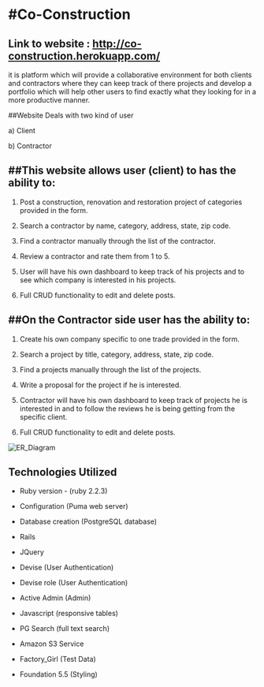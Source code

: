 #Co-Construction
===============

Link to website : http://co-construction.herokuapp.com/
--------------------------------------------------------

it is platform which will provide a collaborative environment for both clients and
contractors where they can keep track of there projects and develop a portfolio which will help other
users to find exactly what they looking for in a more productive manner.

##Website Deals with two kind of user

a) Client

b) Contractor

##This website allows user (client) to has the ability to:
----------------------------------------------------------

1) Post a construction, renovation  and restoration project of categories provided in the form.

2) Search a contractor by name, category, address, state, zip code.

3) Find a contractor manually through the list of the contractor.

4) Review a contractor and rate them from 1 to 5.

5) User will have  his own dashboard to keep track of his projects and to see
   which company is interested in his projects.

6) Full CRUD functionality to edit and delete posts.

##On the Contractor side user has the ability to:
------------------------------------------------

1) Create his own company specific to one trade provided in the form.

2) Search a project by title, category, address, state, zip code.

3) Find a projects manually through the list of the projects.

4) Write a proposal for the project if he is interested.

5) Contractor will have his own dashboard to keep track of projects he is interested in
   and to follow the reviews he is being getting from the specific client.

6) Full CRUD functionality to edit and delete posts.

![ER_Diagram](http://gdurl.com/wh-H)

## Technologies Utilized

* Ruby version - (ruby 2.2.3)

* Configuration (Puma web server)

* Database creation (PostgreSQL database)

* Rails

* JQuery

* Devise (User Authentication)

* Devise role (User Authentication)

* Active Admin (Admin)

* Javascript (responsive tables)

* PG Search (full text search)

* Amazon S3 Service

* Factory_Girl (Test Data)

* Foundation 5.5 (Styling)
